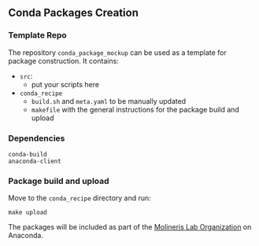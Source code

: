 ## Conda Packages Creation

### Template Repo

The repository `conda_package_mockup` can be used as a template for package construction. It contains:
- `src`:
  - put your scripts here
- `conda_recipe`
  - `build.sh` and `meta.yaml` to be manually updated
  - `makefile` with the general instructions for the package build and upload

### Dependencies
```
conda-build
anaconda-client
```

### Package build and upload
Move to the `conda_recipe` directory and run:
```
make upload
```

The packages will be included as part of the [Molineris Lab Organization](https://anaconda.org/molinerislab) on Anaconda.
